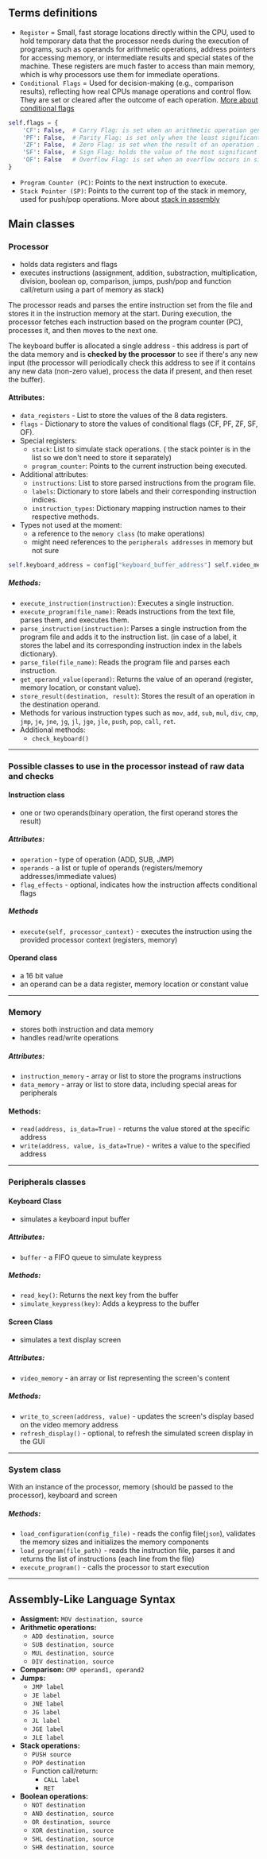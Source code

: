 ## Terms definitions

- `Registor` = Small, fast storage locations directly within the CPU, used to hold temporary data that the processor needs during the execution of programs, such as operands for arithmetic operations, address pointers for accessing memory, or intermediate results and special states of the machine. These registers are much faster to access than main memory, which is why processors use them for immediate operations.
- `Conditional Flags` = Used for decision-making (e.g., comparison results), reflecting how real CPUs manage operations and control flow. They are set or cleared after the outcome of each operation. [More about conditional flags](http://unixwiz.net/techtips/x86-jumps.html)
```python
self.flags = {
	'CF': False,  # Carry Flag: is set when an arithmetic operation generates a carry or borrows from the most significant bit; used in testing for overflow in signed integer arithmetic
	'PF': False,  # Parity Flag: is set only when the least significant byte of the result has an even number of 1 bits
	'ZF': False,  # Zero Flag: is set when the result of an operation is 0
	'SF': False,  # Sign Flag: holds the value of the most significant bit of the result; indicates the sign of a signed integer (0 = positive, 1 = negative)
	'OF': False   # Overflow Flag: is set when an overflow occurs in signed integer arithmetic
}
```

- `Program Counter (PC)`: Points to the next instruction to execute.
- `Stack Pointer (SP)`: Points to the current top of the stack in memory, used for push/pop operations. More about [stack in assembly](https://www.cs.ubbcluj.ro/~vancea/asc/stack_in_assembly.php)

## Main classes

### Processor
- holds data registers and flags
- executes instructions (assignment, addition, substraction, multiplication, division, boolean op, comparison, jumps, push/pop and function call/return using a part of memory as stack)

The processor reads and parses the entire instruction set from the file and stores it in the instruction memory at the start. During execution, the processor fetches each instruction based on the program counter (PC), processes it, and then moves to the next one.

The keyboard buffer is allocated a single address - this address is part of the data memory and is **checked by the processor** to see if there's any new input (the processor will periodically check this address to see if it contains any new data (non-zero value), process the data if present, and then reset the buffer).
#### Attributes:
- `data_registers` - List to store the values of the 8 data registers.
- `flags` - Dictionary to store the values of conditional flags (CF, PF, ZF, SF, OF).
- Special registers:
  - `stack`: List to simulate stack operations. ( the stack pointer is in the list so we don't need to store it separately)
  - `program_counter`: Points to the current instruction being executed.
- Additional attributes:
  - `instructions`: List to store parsed instructions from the program file.
  - `labels`: Dictionary to store labels and their corresponding instruction indices.
  - `instruction_types`: Dictionary mapping instruction names to their respective methods.
- Types not used at the moment:
  - a reference to the `memory class` (to make operations)
  - might need references to the `peripherals addresses` in memory but not sure
```python
self.keyboard_address = config["keyboard_buffer_address"] self.video_memory_start = config["video_memory_start_address"] self.video_memory_size = config["video_memory_size"]
```
##### Methods:
- `execute_instruction(instruction)`: Executes a single instruction.
- `execute_program(file_name)`: Reads instructions from the text file, parses them, and executes them.
- `parse_instruction(instruction)`: Parses a single instruction from the program file and adds it to the instruction list. (in case of a label, it stores the label and its corresponding instruction index in the labels dictionary).
- `parse_file(file_name)`: Reads the program file and parses each instruction.
- `get_operand_value(operand)`: Returns the value of an operand (register, memory location, or constant value).
- `store_result(destination, result)`: Stores the result of an operation in the destination operand.
- Methods for various instruction types such as `mov`, `add`, `sub`, `mul`, `div`, `cmp`, `jmp`, `je`, `jne`, `jg`, `jl`, `jge`, `jle`, `push`, `pop`, `call`, `ret`.
- Additional methods:
  - `check_keyboard()`

------------------------------------
### Possible classes to use in the processor instead of raw data and checks

#### Instruction class
- one or two operands(binary operation, the first operand stores the result)
##### Attributes:
- `operation` - type of operation (ADD, SUB, JMP)
- `operands` - a list or tuple of operands (registers/memory addresses/immediate values)
- `flag_effects` - optional, indicates how the instruction affects conditional flags
##### Methods
- `execute(self, processor_context)` - executes the instruction using the provided processor context (registers, memory)

#### Operand class
- a 16 bit value
- an operand can be a data register, memory location or constant value

------------------------------------

### Memory
- stores both instruction and data memory
- handles read/write operations
##### Attributes:
- `instruction_memory` - array or list to store the programs instructions
- `data_memory` - array or list to store data, including special areas for peripherals
#### Methods:
- `read(address, is_data=True)` - returns the value stored at the specific address
- `write(address, value, is_data=True)` - writes a value to the specified address

-------------------------------------
### Peripherals classes

#### Keyboard Class
- simulates a keyboard input buffer
##### Attributes:
- `buffer` - a FIFO queue to simulate keypress
##### Methods:
- `read_key()`: Returns the next key from the buffer
- `simulate_keypress(key)`: Adds a keypress to the buffer

#### Screen Class
- simulates a text display screen
##### Attributes:
- `video_memory` - an array or list representing the screen's content
##### Methods:
- `write_to_screen(address, value)` - updates the screen's display based on the video memory address
- `refresh_display()` - optional, to refresh the simulated screen display in the GUI


-------------------------------------
### System class

With an instance of the processor, memory (should be passed to the processor), keyboard and screen

##### Methods:
- `load_configuration(config_file)` - reads the config file(`json`), validates the memory sizes and initializes the memory components
- `load_program(file_path)` - reads the instruction file, parses it and returns the list of instructions (each line from the file)
- `execute_program()` - calls the processor to start execution

-------------------------------------
## Assembly-Like Language Syntax

- **Assigment:** `MOV destination, source`
- **Arithmetic operations:**
  - `ADD destination, source`
  - `SUB destination, source`
  - `MUL destination, source`
  - `DIV destination, source`
- **Comparison:** `CMP operand1, operand2`
- **Jumps:**
  - `JMP label`
  - `JE label`
  - `JNE label`
  - `JG label`
  - `JL label`
  - `JGE label`
  - `JLE label`
- **Stack operations:**
  - `PUSH source`
  - `POP destination`
  - Function call/return:
      - `CALL label`
      - `RET`
- **Boolean operations:**
  - `NOT destination`
  - `AND destination, source`
  - `OR destination, source`
  - `XOR destination, source`
  - `SHL destination, source`
  - `SHR destination, source`